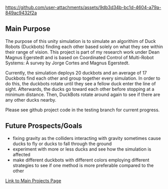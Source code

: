 https://github.com/user-attachments/assets/9db3d34b-bc1d-4604-a79a-849ac9432f2a

## Main Purpose
The purpose of this unity simulation is to simulate an algorithim of Duck Robots \(Duckbots\) finding each other based solely on what they see within their range of vision. This project is part of my research work under Dean Magnus Egerstedt and is based on Coordinated Control of Multi-Robot Systems: A survey by Jorge Cortes and Magnus Egerstedt. 

Currently, the simulation deploys 20 duckbots and an average of 17 Duckbots find each other and group together every simulation. In order to do this, the duckbots rotate until they see a fellow duck enter the line of sight. Afterwards, the ducks go toward each other before stopping at a minimum distance. Then, DuckBots rotate around again to see if there are any other ducks nearby.

Please see github project code in the testing branch for current progress.

## Future Prospects/Goals
- fixing gravity as the colliders interacting with gravity sometimes cause ducks to fly or ducks to fall through the ground
- experiment with more or less ducks and see how the simulation is affected
- make different duckbots with different colors employing different strategies to see if one method is more preferable compared to the other 

[Link to Main Projects Page](https://elizaby3.github.io)

